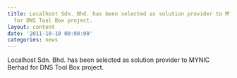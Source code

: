 ```yaml
---
title: Localhost Sdn. Bhd. has been selected as solution provider to MYNIC Berhad
  for DNS Tool Box project.
layout: content
date: '2011-10-10 00:00:00'
categories: news
---
```


Localhost Sdn. Bhd. has been selected as solution provider to MYNIC Berhad for DNS Tool Box project.